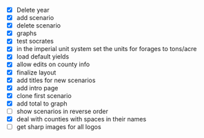 - [x] Delete year
- [x] add scenario
- [x] delete scenario
- [x] graphs
- [x] test socrates
- [x] in the imperial unit system set the units for forages to tons/acre
- [x] load default yields
- [x] allow edits on county info
- [x] finalize layout
- [x] add titles for new scenarios
- [x] add intro page
- [x] clone first scenario
- [x] add total to graph
- [ ] show scenarios in reverse order
- [x] deal with counties with spaces in their names
- [ ] get sharp images for all logos
